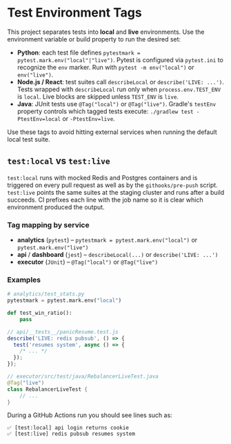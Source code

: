 # Test Environment Tags

This project separates tests into **local** and **live** environments. Use the environment variable or build property to run the desired set:

- **Python**: each test file defines `pytestmark = pytest.mark.env("local"|"live")`. Pytest is configured via `pytest.ini` to recognize the `env` marker. Run with `pytest -m env("local")` or `env("live")`.
- **Node.js / React**: test suites call `describeLocal` or `describe('LIVE: ...')`. Tests wrapped with `describeLocal` run only when `process.env.TEST_ENV` is `local`. Live blocks are skipped unless `TEST_ENV` is `live`.
- **Java**: JUnit tests use `@Tag("local")` or `@Tag("live")`. Gradle's `testEnv` property controls which tagged tests execute: `./gradlew test -PtestEnv=local` or `-PtestEnv=live`.

Use these tags to avoid hitting external services when running the default local test suite.

## `test:local` vs `test:live`

`test:local` runs with mocked Redis and Postgres containers and is triggered on every pull request as well as by the `githooks/pre-push` script. `test:live` points the same suites at the staging cluster and runs after a build succeeds. CI prefixes each line with the job name so it is clear which environment produced the output.

### Tag mapping by service

- **analytics** (`pytest`) – `pytestmark = pytest.mark.env("local")` or `pytest.mark.env("live")`
- **api** / **dashboard** (`jest`) – `describeLocal(...)` or `describe('LIVE: ...')`
- **executor** (`JUnit`) – `@Tag("local")` or `@Tag("live")`

### Examples

```python
# analytics/test_stats.py
pytestmark = pytest.mark.env("local")

def test_win_ratio():
    pass
```

```javascript
// api/__tests__/panicResume.test.js
describe('LIVE: redis pubsub', () => {
  test('resumes system', async () => {
    /* ... */
  });
});
```

```java
// executor/src/test/java/RebalancerLiveTest.java
@Tag("live")
class RebalancerLiveTest {
    // ...
}
```

During a GitHub Actions run you should see lines such as:

```
✅ [test:local] api login returns cookie
✅ [test:live] redis pubsub resumes system
```
